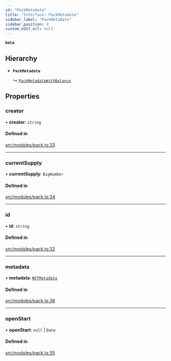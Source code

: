 ```yaml
---
id: "PackMetadata"
title: "Interface: PackMetadata"
sidebar_label: "PackMetadata"
sidebar_position: 0
custom_edit_url: null
---
```


**`beta`**

## Hierarchy

- **`PackMetadata`**

  ↳ [`PackMetadataWithBalance`](PackMetadataWithBalance)

## Properties

### creator

• **creator**: `string`

#### Defined in

[src/modules/pack.ts:33](https://github.com/PrasoonPratham/nftlabs-sdk-ts/blob/3077f6d/src/modules/pack.ts#L33)

---

### currentSupply

• **currentSupply**: `BigNumber`

#### Defined in

[src/modules/pack.ts:34](https://github.com/PrasoonPratham/nftlabs-sdk-ts/blob/3077f6d/src/modules/pack.ts#L34)

---

### id

• **id**: `string`

#### Defined in

[src/modules/pack.ts:32](https://github.com/PrasoonPratham/nftlabs-sdk-ts/blob/3077f6d/src/modules/pack.ts#L32)

---

### metadata

• **metadata**: [`NFTMetadata`](NFTMetadata)

#### Defined in

[src/modules/pack.ts:36](https://github.com/PrasoonPratham/nftlabs-sdk-ts/blob/3077f6d/src/modules/pack.ts#L36)

---

### openStart

• **openStart**: `null` \| `Date`

#### Defined in

[src/modules/pack.ts:35](https://github.com/PrasoonPratham/nftlabs-sdk-ts/blob/3077f6d/src/modules/pack.ts#L35)
